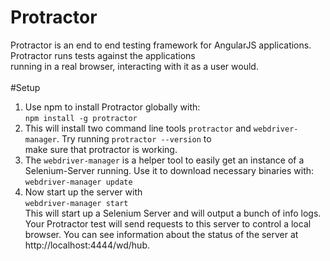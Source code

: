 # Protractor
Protractor is an end to end testing framework for AngularJS applications. Protractor runs tests against the applications <br>
running in a real browser, interacting with it as a user would.<br>
<br>
#Setup
1. Use npm to install Protractor globally with:<br>
`npm install -g protractor`<br>
2. This will install two command line tools `protractor` and `webdriver-manager`. Try running `protractor --version` to <br>
make sure that protractor is working.<br>
3. The `webdriver-manager` is a helper tool to easily get an instance of a Selenium-Server running. Use it to download necessary binaries with:<br>
`webdriver-manager update`<br>
4. Now start up the server with<br>
`webdriver-manager start`<br>
This will start up a Selenium Server and will output a bunch of info logs. Your Protractor test will send requests to this server to control a local browser. You can see information about the status of the server at http://localhost:4444/wd/hub.
